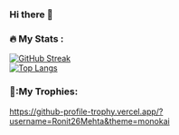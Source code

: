 ### Hi there 👋

<!--
**Ronit26Mehta/Ronit26Mehta** is a ✨ _special_ ✨ repository because its `README.md` (this file) appears on your GitHub profile.

Here are some ideas to get you started:

- 🔭 I’m currently working on ...
- 🌱 I’m currently learning ...
- 👯 I’m looking to collaborate on ...
- 🤔 I’m looking for help with ...
- 💬 Ask me about ...
- 📫 How to reach me: ...
- 😄 Pronouns: ...
- ⚡ Fun fact: ...
-->
### :fire: My Stats :
[![GitHub Streak](http://github-readme-streak-stats.herokuapp.com?user=Ronit26Mehta&theme=dark&background=000000)](https://git.io/streak-stats)
<br>
[![Top Langs](https://github-readme-stats.vercel.app/api/top-langs/?username=Ronit26Mehta)](https://github.com/anuraghazra/github-readme-stats)
<br>
### 🥇:My Trophies:
https://github-profile-trophy.vercel.app/?username=Ronit26Mehta&theme=monokai
